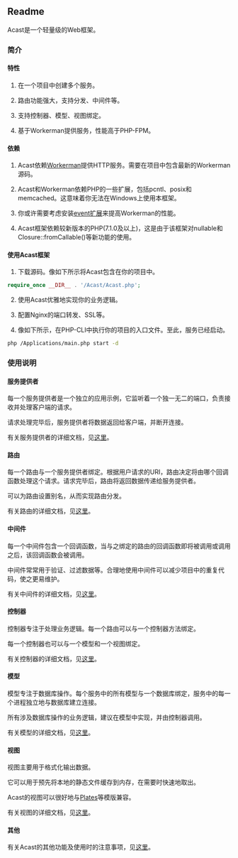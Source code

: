 ## Readme

Acast是一个轻量级的Web框架。

### 简介

#### 特性

1. 在一个项目中创建多个服务。

2. 路由功能强大，支持分发、中间件等。

3. 支持控制器、模型、视图绑定。

4. 基于Workerman提供服务，性能高于PHP-FPM。

#### 依赖

1. Acast依赖[Workerman](http://www.workerman.net/)提供HTTP服务。需要在项目中包含最新的Workerman源码。

2. Acast和Workerman依赖PHP的一些扩展，包括pcntl、posix和memcached。这意味着你无法在Windows上使用本框架。

3. 你或许需要考虑安装[event扩展](https://pecl.php.net/package/event)来提高Workerman的性能。

4. Acast框架依赖较新版本的PHP(7.1.0及以上)，这是由于该框架对nullable和Closure::fromCallable\(\)等新功能的使用。

#### 使用Acast框架

1. 下载源码。像如下所示将Acast包含在你的项目中。

```php
require_once __DIR__ . '/Acast/Acast.php';
```

2. 使用Acast优雅地实现你的业务逻辑。

3. 配置Nginx的端口转发、SSL等。

4. 像如下所示，在PHP-CLI中执行你的项目的入口文件。至此，服务已经启动。

```bash
php /Applications/main.php start -d
```

### 使用说明

#### 服务提供者

每一个服务提供者是一个独立的应用示例，它监听着一个独一无二的端口，负责接收并处理客户端的请求。

请求处理完毕后，服务提供者将数据返回给客户端，并断开连接。

有关服务提供者的详细文档，见[这里](readme/Server.md)。

#### 路由

每一个路由与一个服务提供者绑定。根据用户请求的URI，路由决定将由哪个回调函数处理这个请求。请求完毕后，路由将返回数据传递给服务提供者。

可以为路由设置别名，从而实现路由分发。

有关路由的详细文档，见[这里](readme/Router.md)。

#### 中间件

每一个中间件包含一个回调函数，当与之绑定的路由的回调函数即将被调用或调用之后，该回调函数会被调用。

中间件常常用于验证、过滤数据等。合理地使用中间件可以减少项目中的重复代码，使之更易维护。

有关中间件的详细文档，见[这里](readme/Filter.md)。

#### 控制器

控制器专注于处理业务逻辑。每一个路由可以与一个控制器方法绑定。

每一个控制器也可以与一个模型和一个视图绑定。

有关控制器的详细文档，见[这里](readme/Controller.md)。

#### 模型

模型专注于数据库操作。每个服务中的所有模型与一个数据库绑定，服务中的每一个进程独立地与数据库建立连接。

所有涉及数据库操作的业务逻辑，建议在模型中实现，并由控制器调用。

有关模型的详细文档，见[这里](readme/Model.md)。

#### 视图

视图主要用于格式化输出数据。

它可以用于预先将本地的静态文件缓存到内存，在需要时快速地取出。

Acast的视图可以很好地与[Plates](http://platesphp.com/)等模版兼容。

有关视图的详细文档，见[这里](readme/View.md)。

#### 其他

有关Acast的其他功能及使用时的注意事项，见[这里](readme/Misc.md)。